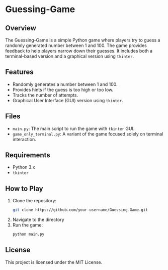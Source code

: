 # Guessing-Game

## Overview
The Guessing-Game is a simple Python game where players try to guess a randomly generated number between 1 and 100. The game provides feedback to help players narrow down their guesses. It includes both a terminal-based version and a graphical version using `tkinter`.

## Features
- Randomly generates a number between 1 and 100.
- Provides hints if the guess is too high or too low.
- Tracks the number of attempts.
- Graphical User Interface (GUI) version using `tkinter`.

## Files
- `main.py`: The main script to run the game with `tkinter` GUI.
- `game_only_terminal.py`: A variant of the game focused solely on terminal interaction.

## Requirements
- Python 3.x
- `tkinter` 

## How to Play
1. Clone the repository:
   ```sh
   git clone https://github.com/your-username/Guessing-Game.git
   ```
2. Navigate to the directory
3. Run the game:
   ```sh
   python main.py
   ```

## License
This project is licensed under the MIT License.
